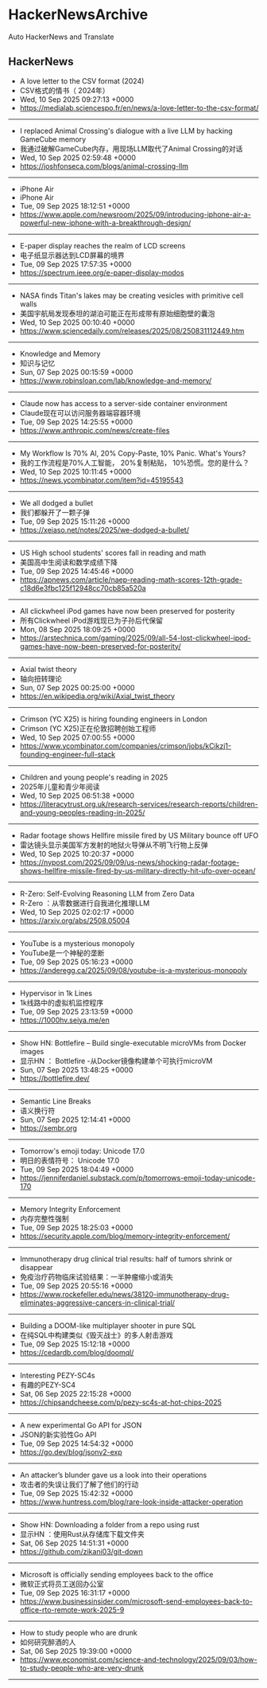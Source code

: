 # HackerNewsArchive
Auto HackerNews and Translate

## HackerNews
* A love letter to the CSV format (2024)
* CSV格式的情书（ 2024年）
* Wed, 10 Sep 2025 09:27:13 +0000
* https://medialab.sciencespo.fr/en/news/a-love-letter-to-the-csv-format/
----
* I replaced Animal Crossing's dialogue with a live LLM by hacking GameCube memory
* 我通过破解GameCube内存，用现场LLM取代了Animal Crossing的对话
* Wed, 10 Sep 2025 02:59:48 +0000
* https://joshfonseca.com/blogs/animal-crossing-llm
----
* iPhone Air
* iPhone Air
* Tue, 09 Sep 2025 18:12:51 +0000
* https://www.apple.com/newsroom/2025/09/introducing-iphone-air-a-powerful-new-iphone-with-a-breakthrough-design/
----
* E-paper display reaches the realm of LCD screens
* 电子纸显示器达到LCD屏幕的境界
* Tue, 09 Sep 2025 17:57:35 +0000
* https://spectrum.ieee.org/e-paper-display-modos
----
* NASA finds Titan's lakes may be creating vesicles with primitive cell walls
* 美国宇航局发现泰坦的湖泊可能正在形成带有原始细胞壁的囊泡
* Wed, 10 Sep 2025 00:10:40 +0000
* https://www.sciencedaily.com/releases/2025/08/250831112449.htm
----
* Knowledge and Memory
* 知识与记忆
* Sun, 07 Sep 2025 00:15:59 +0000
* https://www.robinsloan.com/lab/knowledge-and-memory/
----
* Claude now has access to a server-side container environment
* Claude现在可以访问服务器端容器环境
* Tue, 09 Sep 2025 14:25:55 +0000
* https://www.anthropic.com/news/create-files
----
* My Workflow Is 70% AI, 20% Copy-Paste, 10% Panic. What's Yours?
* 我的工作流程是70%人工智能， 20%复制粘贴， 10%恐慌。您的是什么？
* Wed, 10 Sep 2025 10:11:45 +0000
* https://news.ycombinator.com/item?id=45195543
----
* We all dodged a bullet
* 我们都躲开了一颗子弹
* Tue, 09 Sep 2025 15:11:26 +0000
* https://xeiaso.net/notes/2025/we-dodged-a-bullet/
----
* US High school students' scores fall in reading and math
* 美国高中生阅读和数学成绩下降
* Tue, 09 Sep 2025 14:45:46 +0000
* https://apnews.com/article/naep-reading-math-scores-12th-grade-c18d6e3fbc125f12948cc70cb85a520a
----
* All clickwheel iPod games have now been preserved for posterity
* 所有Clickwheel iPod游戏现已为子孙后代保留
* Mon, 08 Sep 2025 18:09:25 +0000
* https://arstechnica.com/gaming/2025/09/all-54-lost-clickwheel-ipod-games-have-now-been-preserved-for-posterity/
----
* Axial twist theory
* 轴向扭转理论
* Sun, 07 Sep 2025 00:25:00 +0000
* https://en.wikipedia.org/wiki/Axial_twist_theory
----
* Crimson (YC X25) is hiring founding engineers in London
* Crimson (YC X25)正在伦敦招聘创始工程师
* Wed, 10 Sep 2025 07:00:55 +0000
* https://www.ycombinator.com/companies/crimson/jobs/kCikzj1-founding-engineer-full-stack
----
* Children and young people's reading in 2025
* 2025年儿童和青少年阅读
* Wed, 10 Sep 2025 06:51:38 +0000
* https://literacytrust.org.uk/research-services/research-reports/children-and-young-peoples-reading-in-2025/
----
* Radar footage shows Hellfire missile fired by US Military bounce off UFO
* 雷达镜头显示美国军方发射的地狱火导弹从不明飞行物上反弹
* Wed, 10 Sep 2025 10:20:37 +0000
* https://nypost.com/2025/09/09/us-news/shocking-radar-footage-shows-hellfire-missile-fired-by-us-military-directly-hit-ufo-over-ocean/
----
* R-Zero: Self-Evolving Reasoning LLM from Zero Data
* R-Zero ：从零数据进行自我进化推理LLM
* Wed, 10 Sep 2025 02:02:17 +0000
* https://arxiv.org/abs/2508.05004
----
* YouTube is a mysterious monopoly
* YouTube是一个神秘的垄断
* Tue, 09 Sep 2025 05:16:23 +0000
* https://anderegg.ca/2025/09/08/youtube-is-a-mysterious-monopoly
----
* Hypervisor in 1k Lines
* 1k线路中的虚拟机监控程序
* Tue, 09 Sep 2025 23:13:59 +0000
* https://1000hv.seiya.me/en
----
* Show HN: Bottlefire – Build single-executable microVMs from Docker images
* 显示HN ： Bottlefire -从Docker镜像构建单个可执行microVM
* Sun, 07 Sep 2025 13:48:25 +0000
* https://bottlefire.dev/
----
* Semantic Line Breaks
* 语义换行符
* Sun, 07 Sep 2025 12:14:41 +0000
* https://sembr.org
----
* Tomorrow's emoji today: Unicode 17.0
* 明日的表情符号： Unicode 17.0
* Tue, 09 Sep 2025 18:04:49 +0000
* https://jenniferdaniel.substack.com/p/tomorrows-emoji-today-unicode-170
----
* Memory Integrity Enforcement
* 内存完整性强制
* Tue, 09 Sep 2025 18:25:03 +0000
* https://security.apple.com/blog/memory-integrity-enforcement/
----
* Immunotherapy drug clinical trial results: half of tumors shrink or disappear
* 免疫治疗药物临床试验结果：一半肿瘤缩小或消失
* Tue, 09 Sep 2025 20:55:16 +0000
* https://www.rockefeller.edu/news/38120-immunotherapy-drug-eliminates-aggressive-cancers-in-clinical-trial/
----
* Building a DOOM-like multiplayer shooter in pure SQL
* 在纯SQL中构建类似《毁灭战士》的多人射击游戏
* Tue, 09 Sep 2025 15:12:18 +0000
* https://cedardb.com/blog/doomql/
----
* Interesting PEZY-SC4s
* 有趣的PEZY-SC4
* Sat, 06 Sep 2025 22:15:28 +0000
* https://chipsandcheese.com/p/pezy-sc4s-at-hot-chips-2025
----
* A new experimental Go API for JSON
* JSON的新实验性Go API
* Tue, 09 Sep 2025 14:54:32 +0000
* https://go.dev/blog/jsonv2-exp
----
* An attacker’s blunder gave us a look into their operations
* 攻击者的失误让我们了解了他们的行动
* Tue, 09 Sep 2025 15:42:32 +0000
* https://www.huntress.com/blog/rare-look-inside-attacker-operation
----
* Show HN: Downloading a folder from a repo using rust
* 显示HN ：使用Rust从存储库下载文件夹
* Sat, 06 Sep 2025 14:51:31 +0000
* https://github.com/zikani03/git-down
----
* Microsoft is officially sending employees back to the office
* 微软正式将员工送回办公室
* Tue, 09 Sep 2025 16:31:17 +0000
* https://www.businessinsider.com/microsoft-send-employees-back-to-office-rto-remote-work-2025-9
----
* How to study people who are drunk
* 如何研究醉酒的人
* Sat, 06 Sep 2025 19:39:00 +0000
* https://www.economist.com/science-and-technology/2025/09/03/how-to-study-people-who-are-very-drunk
----

